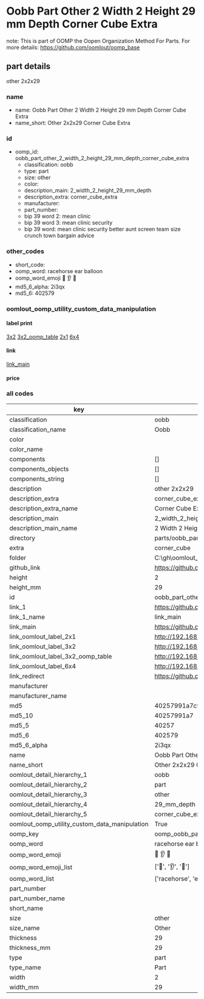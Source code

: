 # Oobb Part Other 2 Width 2 Height 29 mm Depth Corner Cube Extra  

note: This is part of OOMP the Oopen Organization Method For Parts. For more details: https://github.com/oomlout/oomp_base

##  part details
  



other 2x2x29



### name
* name: Oobb Part Other 2 Width 2 Height 29 mm Depth Corner Cube Extra
* name_short: Other 2x2x29 Corner Cube Extra
### id
* oomp_id: oobb_part_other_2_width_2_height_29_mm_depth_corner_cube_extra
  * classification: oobb
  * type: part
  * size: other
  * color: 
  * description_main: 2_width_2_height_29_mm_depth
  * description_extra: corner_cube_extra
  * manufacturer: 
  * part_number: 
  * bip 39 word 2: mean clinic
  * bip 39 word 3: mean clinic security
  * bip 39 word: mean clinic security better aunt screen team size crunch town bargain advice

### other_codes
* short_code: 
* oomp_word: racehorse ear balloon
* oomp_word_emoji :racehorse: :ear: :balloon:
* md5_6_alpha: 2i3qx
* md5_6: 402579






### oomlout_oomp_utility_custom_data_manipulation
#### label print
[3x2](http://192.168.1.245:1112/?label=oomp%202i3qx)
[3x2_oomp_table](http://192.168.1.108:1112/?label=oomp%202i3qx)
[2x1](http://192.168.1.242:1112/?label=oomp%202i3qx)
[6x4](http://192.168.1.55:1112/?label=oomp%202i3qx)    

#### link

[link_main](https://github.com/oomlout/oomlout_oobb_version_4_generated_parts/tree/main/navigation_oomp/oobb/part/other/2_width_2_height_29_mm_depth/corner_cube_extra/part)                              

#### price







### all codes 
| key | value |  
| --- | --- |  
| classification | oobb |  
| classification_name | Oobb |  
| color |  |  
| color_name |  |  
| components | [] |  
| components_objects | [] |  
| components_string | [] |  
| description | other 2x2x29 |  
| description_extra | corner_cube_extra |  
| description_extra_name | Corner Cube Extra |  
| description_main | 2_width_2_height_29_mm_depth |  
| description_main_name | 2 Width 2 Height 29 mm Depth |  
| directory | parts/oobb_part_other_2_width_2_height_29_mm_depth_corner_cube_extra |  
| extra | corner_cube |  
| folder | C:\gh\oomlout_oobb_version_4_generated_parts\parts\oobb_part_other_2_width_2_height_29_mm_depth_corner_cube_extra |  
| github_link | https://github.com/oomlout/oomlout_oomp_part_src/tree/main/parts/oobb_part_other_2_width_2_height_29_mm_depth_corner_cube_extra |  
| height | 2 |  
| height_mm | 29 |  
| id | oobb_part_other_2_width_2_height_29_mm_depth_corner_cube_extra |  
| link_1 | https://github.com/oomlout/oomlout_oobb_version_4_generated_parts/tree/main/navigation_oomp/oobb/part/other/2_width_2_height_29_mm_depth/corner_cube_extra/part |  
| link_1_name | link_main |  
| link_main | https://github.com/oomlout/oomlout_oobb_version_4_generated_parts/tree/main/navigation_oomp/oobb/part/other/2_width_2_height_29_mm_depth/corner_cube_extra/part |  
| link_oomlout_label_2x1 | http://192.168.1.242:1112/?label=oomp%202i3qx |  
| link_oomlout_label_3x2 | http://192.168.1.245:1112/?label=oomp%202i3qx |  
| link_oomlout_label_3x2_oomp_table | http://192.168.1.108:1112/?label=oomp%202i3qx |  
| link_oomlout_label_6x4 | http://192.168.1.55:1112/?label=oomp%202i3qx |  
| link_redirect | https://github.com/oomlout/oomlout_oobb_version_4_generated_parts/tree/main/parts/oobb_other_02_02_29_ex_corner_cube |  
| manufacturer |  |  
| manufacturer_name |  |  
| md5 | 40257991a7c9fbd70607a159858acc4e |  
| md5_10 | 40257991a7 |  
| md5_5 | 40257 |  
| md5_6 | 402579 |  
| md5_6_alpha | 2i3qx |  
| name | Oobb Part Other 2 Width 2 Height 29 mm Depth Corner Cube Extra |  
| name_short | Other 2x2x29 Corner Cube Extra |  
| oomlout_detail_hierarchy_1 | oobb |  
| oomlout_detail_hierarchy_2 | part |  
| oomlout_detail_hierarchy_3 | other |  
| oomlout_detail_hierarchy_4 | 29_mm_depth |  
| oomlout_detail_hierarchy_5 | corner_cube_extra |  
| oomlout_oomp_utility_custom_data_manipulation | True |  
| oomp_key | oomp_oobb_part_other_2_width_2_height_29_mm_depth_corner_cube_extra |  
| oomp_word | racehorse ear balloon |  
| oomp_word_emoji | :racehorse: :ear: :balloon: |  
| oomp_word_emoji_list | [':racehorse:', ':ear:', ':balloon:'] |  
| oomp_word_list | ['racehorse', 'ear', 'balloon'] |  
| part_number |  |  
| part_number_name |  |  
| short_name |  |  
| size | other |  
| size_name | Other |  
| thickness | 29 |  
| thickness_mm | 29 |  
| type | part |  
| type_name | Part |  
| width | 2 |  
| width_mm | 29 |  
